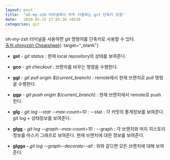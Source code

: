 ```yaml
---
layout: post
title:  "oh-my-zsh 터미널에서 자주 사용하는 git 단축키 모음"
date:   2020-05-15 17:05:36 +0530
categories: git 
---
```

oh-my-zsh 터미널을 사용하면 git 명령어를 단축키로 사용할 수 있다.  
[출처 ohmyzsh Cheatsheet](https://github.com/ohmyzsh/ohmyzsh/wiki/Cheatsheet){: target="_blank"}


* **gst** - *git status* : 현재 local repository의 상태를 보여준다.

* **gco** - *git checkout* : 브랜치를 바꾸는 명령을 수행한다.

* **ggl** - *git pull origin $(current_branch)* : remote에서 현재 브랜치로 pull 명령을 수행한다.

* **ggp** - *git push origin $(current_branch)* : 현재 브랜치에서 remote로 push 한다.

* **glg** - *git log --stat --max-count=10* : --stat : 각 커밋의 통계정보를 보여준다. git log + 상태정보를 보여준다.

* **glgg** - *git log --graph--max-count=10* : --graph : 각 브랜치와 머지 히스토리 정보를 아스키 그래프로 보여준다. 현재 브랜치에 대한 정보를 보여준다.

* **glgga** - *git log --graph--decorate--all* : 위와 같으면 모든 브랜치에 대해 보여준다.


